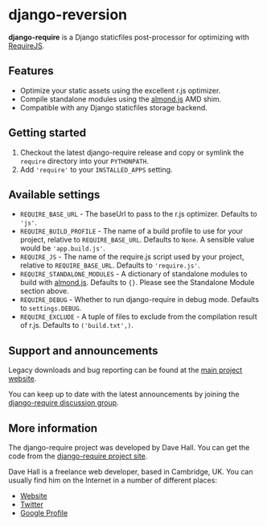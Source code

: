 django-reversion
================

**django-require** is a Django staticfiles post-processor for optimizing with [RequireJS][].

[RequireJS]: http://requirejs.org/


Features
--------

*   Optimize your static assets using the excellent r.js optimizer.
*   Compile standalone modules using the [almond.js][] AMD shim.
*   Compatible with any Django staticfiles storage backend.

[almond.js]: https://github.com/jrburke/almond


Getting started
---------------

1.  Checkout the latest django-require release and copy or symlink the `require` directory into your `PYTHONPATH`.
2.  Add `'require'` to your `INSTALLED_APPS` setting.


Available settings
------------------

*   `REQUIRE_BASE_URL` - The baseUrl to pass to the r.js optimizer. Defaults to `'js'`.
*   `REQUIRE_BUILD_PROFILE` - The name of a build profile to use for your project, relative to `REQUIRE_BASE_URL`. Defaults to `None`. A sensible value would be `'app.build.js'`.
*   `REQUIRE_JS` - The name of the require.js script used by your project, relative to `REQUIRE_BASE_URL`. Defaults to `'require.js'`.
*   `REQUIRE_STANDALONE_MODULES` - A dictionary of standalone modules to build with [almond.js][]. Defaults to `{}`. Please see the Standalone Module section above.
*   `REQUIRE_DEBUG` - Whether to run django-require in debug mode. Defaults to `settings.DEBUG`.
*   `REQUIRE_EXCLUDE` - A tuple of files to exclude from the compilation result of r.js. Defaults to `('build.txt',)`. 


Support and announcements
-------------------------

Legacy downloads and bug reporting can be found at the [main project website][].

[main project website]: http://github.com/etianen/django-require
    "django-require on GitHub"

You can keep up to date with the latest announcements by joining the
[django-require discussion group][].

[django-require discussion group]: http://groups.google.com/group/django-require
    "django-require Google Group"

    
More information
----------------

The django-require project was developed by Dave Hall. You can get the code
from the [django-require project site][].

[django-require project site]: http://github.com/etianen/django-require
    "django-require on GitHub"
    
Dave Hall is a freelance web developer, based in Cambridge, UK. You can usually
find him on the Internet in a number of different places:

*   [Website](http://www.etianen.com/ "Dave Hall's homepage")
*   [Twitter](http://twitter.com/etianen "Dave Hall on Twitter")
*   [Google Profile](http://www.google.com/profiles/david.etianen "Dave Hall's Google profile")
